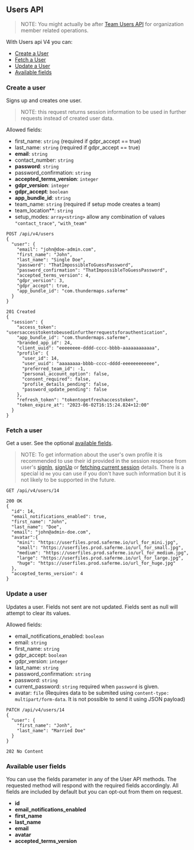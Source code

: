 ## Users API
> NOTE: You might actually be after [Team Users API](team_users.md) for organization member related operations.

With Users api V4 you can:

- [Create a User](#create-a-user)
- [Fetch a User](#fetch-a-user)
- [Update a User](#update-a-user)
- [Available fields](#available-user-fields)


### Create a user
Signs up and creates one user.
> NOTE: this request returns session information to be used in further requests instead of created user data.

Allowed fields:
- first_name: `string` (required if gdpr_accept == true)
- last_name: `string` (required if gdpr_accept == true)
- **email**: `string`
- contact_number: `string`
- **password**: `string`
- password_confirmation: `string`
- **accepted_terms_version**: `integer`
- **gdpr_version**: `integer`
- **gdpr_accept**: `boolean`
- **app_bundle_id**: `string`
- team_name: `string` (required if setup mode creates a team)
- team_location**: `string`
- setup_modes: `array<string>` allow any combination of values `"contact_trace"`, `"with_team"`


```
POST /api/v4/users
{
  "user": {
    "email": "john@doe-admin.com",
    "first_name": "John",
    "last_name": "Single Doe",
    "password": "ThatImpossibleToGuessPassword",
    "password_confirmation": "ThatImpossibleToGuessPassword",
    "accepted_terms_version": 4,
    "gdpr_version": 3,
    "gdpr_accept": true,
    "app_bundle_id": "com.thundermaps.saferme"
  }
}
```

```
201 Created
{
  "session": {
    "access_token": "usersaccesstokentobeusedinfurtherrequestsforauthentication",
    "app_bundle_id": "com.thundermaps.saferme",
    "branded_app_id": 24,
    "client_uuid": "eeeeeeee-dddd-cccc-bbbb-aaaaaaaaaaaa",
    "profile": {
      "user_id": 14,
      "user_uuid": "aaaaaaaa-bbbb-cccc-dddd-eeeeeeeeeeee",
      "preferred_team_id": -1,
      "personal_account_option": false,
      "consent_required": false,
      "profile_details_pending": false,
      "password_update_pending": false
    },
    "refresh_token": "tokentogetfreshaccesstoken",
    "token_expire_at": "2023-06-02T16:15:24.824+12:00"
  }
}
```


### Fetch a user

Get a user. See the optional [available fields](#available-users-fields).

> NOTE: To get information about the user's own profile it is recommended
to use their id provided in the session response from user's [signIn](../sessions.html#create-session), [signUp](../users.html#create-a-user) or [fetching current session](../sessions.html#fetch-current-session) details. There is a special id `me` you can use if you don't have such information but it is not likely to be supported in the future.

```
GET /api/v4/users/14
```

```
200 OK
{
  "id": 14,
  "email_notifications_enabled": true,
  "first_name": "John",
  "last_name": "Doe",
  "email": "john@admin-doe.com",
  "avatar":{
    "mini": "https://userfiles.prod.saferme.io/url_for_mini.jpg",
    "small": "https://userfiles.prod.saferme.io/url_for_small.jpg",
    "medium": "https://userfiles.prod.saferme.io/url_for_medium.jpg",
    "large": "https://userfiles.prod.saferme.io/url_for_large.jpg",
    "huge": "https://userfiles.prod.saferme.io/url_for_huge.jpg"
  },
  "accepted_terms_version": 4
}

```


### Update a user

Updates a user. Fields not sent are not updated. Fields sent as null will attempt to clear its values.

Allowed fields:
- email_notifications_enabled: `boolean`
- email: `string`
- first_name: `string`
- gdpr_accept: `boolean`
- gdpr_version: `integer`
- last_name: `string`
- password_confirmation: `string`
- password: `string`
- current_password: `string` required when `password` is given.
- avatar: `file` (Requires data to be submited using `content-type: multipart/form-data`. It is not possible to send it using JSON payload)

```
PATCH /api/v4/users/14
{
  "user": {
    "first_name": "Jonh",
    "last_name": "Married Doe"
  }
}
```

```
202 No Content
```


### Available user fields
You can use the fields parameter in any of the User API methods. The requested
method will respond with the required fields accordingly. All fields are
included by default but you can opt-out from them on request.

- **id**
- **email_notifications_enabled**
- **first_name**
- **last_name**
- **email**
- **avatar**
- **accepted_terms_version**
